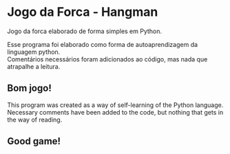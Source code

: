 
# Jogo da Forca - Hangman
Jogo da forca elaborado de forma simples em Python.

Esse programa foi elaborado como forma de autoaprendizagem da linguagem python. <br>
Comentários necessários foram adicionados ao código, mas nada que atrapalhe a leitura.

## Bom jogo!

This program was created as a way of self-learning of the Python language. <br>
Necessary comments have been added to the code, but nothing that gets in the way of reading.

## Good game!
